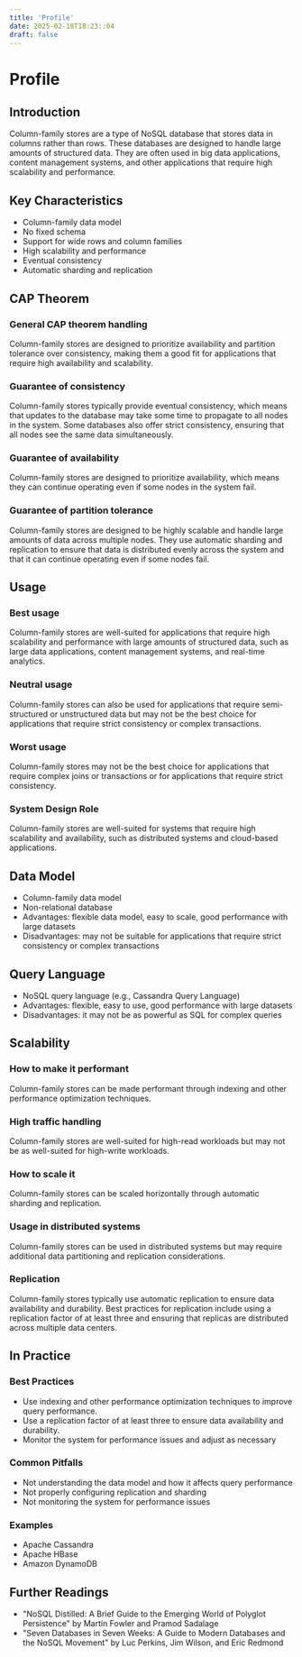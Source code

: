 ```yaml
---
title: 'Profile'
date: 2025-02-18T18:23::04
draft: false
---
```


# Profile

## **Introduction**

Column-family stores are a type of NoSQL database that stores data in columns rather than rows. These databases are designed to handle large amounts of structured data. They are often used in big data applications, content management systems, and other applications that require high scalability and performance.

## **Key Characteristics**

- Column-family data model
- No fixed schema
- Support for wide rows and column families
- High scalability and performance
- Eventual consistency
- Automatic sharding and replication

## **CAP Theorem**

### **General CAP theorem handling**

Column-family stores are designed to prioritize availability and partition tolerance over consistency, making them a good fit for applications that require high availability and scalability.

### **Guarantee of consistency**

Column-family stores typically provide eventual consistency, which means that updates to the database may take some time to propagate to all nodes in the system. Some databases also offer strict consistency, ensuring that all nodes see the same data simultaneously.

### **Guarantee of availability**

Column-family stores are designed to prioritize availability, which means they can continue operating even if some nodes in the system fail.

### **Guarantee of partition tolerance**

Column-family stores are designed to be highly scalable and handle large amounts of data across multiple nodes. They use automatic sharding and replication to ensure that data is distributed evenly across the system and that it can continue operating even if some nodes fail.

## **Usage**

### **Best usage**

Column-family stores are well-suited for applications that require high scalability and performance with large amounts of structured data, such as large data applications, content management systems, and real-time analytics.

### **Neutral usage**

Column-family stores can also be used for applications that require semi-structured or unstructured data but may not be the best choice for applications that require strict consistency or complex transactions.

### **Worst usage**

Column-family stores may not be the best choice for applications that require complex joins or transactions or for applications that require strict consistency.

### **System Design Role**

Column-family stores are well-suited for systems that require high scalability and availability, such as distributed systems and cloud-based applications.

## **Data Model**

- Column-family data model
- Non-relational database
- Advantages: flexible data model, easy to scale, good performance with large datasets
- Disadvantages: may not be suitable for applications that require strict consistency or complex transactions

## **Query Language**

- NoSQL query language (e.g., Cassandra Query Language)
- Advantages: flexible, easy to use, good performance with large datasets
- Disadvantages: it may not be as powerful as SQL for complex queries

## **Scalability**

### **How to make it performant**

Column-family stores can be made performant through indexing and other performance optimization techniques.

### **High traffic handling**

Column-family stores are well-suited for high-read workloads but may not be as well-suited for high-write workloads.

### **How to scale it**

Column-family stores can be scaled horizontally through automatic sharding and replication.

### **Usage in distributed systems**

Column-family stores can be used in distributed systems but may require additional data partitioning and replication considerations.

### Replication

Column-family stores typically use automatic replication to ensure data availability and durability. Best practices for replication include using a replication factor of at least three and ensuring that replicas are distributed across multiple data centers.

## In Practice

### Best Practices

- Use indexing and other performance optimization techniques to improve query performance.
- Use a replication factor of at least three to ensure data availability and durability.
- Monitor the system for performance issues and adjust as necessary

### Common Pitfalls

- Not understanding the data model and how it affects query performance
- Not properly configuring replication and sharding
- Not monitoring the system for performance issues

### Examples

- Apache Cassandra
- Apache HBase
- Amazon DynamoDB

## Further Readings

- "NoSQL Distilled: A Brief Guide to the Emerging World of Polyglot Persistence" by Martin Fowler and Pramod Sadalage
- "Seven Databases in Seven Weeks: A Guide to Modern Databases and the NoSQL Movement" by Luc Perkins, Jim Wilson, and Eric Redmond
